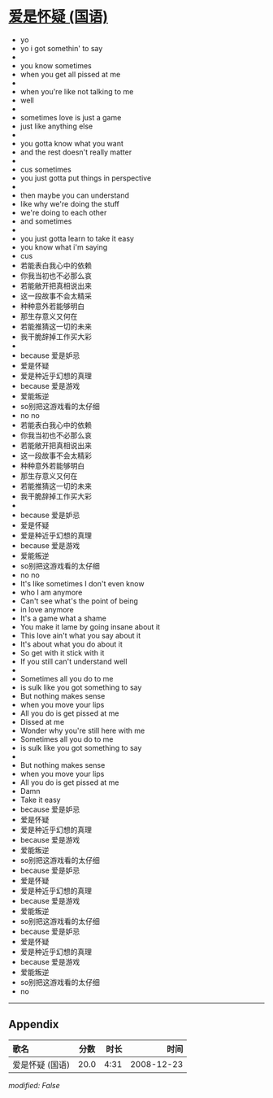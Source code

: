 # [爱是怀疑 (国语)](https://music.163.com/song?id=30569089)

* yo
* yo i got somethin' to say
* 
* you know sometimes
* when you get all pissed at me
* 
* when you're like not talking to me
* well
* 
* sometimes love is just a game
* just like anything else
* 
* you gotta know what you want
* and the rest doesn't really matter
* 
* cus sometimes
* you just gotta put things in perspective
* 
* then maybe you can understand
* like why we're doing the stuff
* we're doing to each other
* and sometimes
* 
* you just gotta learn to take it easy
* you know what i'm saying
* cus
* 若能表白我心中的依赖
* 你我当初也不必那么哀
* 若能敝开把真相说出来
* 这一段故事不会太精采
* 种种意外若能够明白
* 那生存意义又何在
* 若能推猜这一切的未来
* 我干脆辞掉工作买大彩
* 
* because 爱是妒忌
* 爱是怀疑
* 爱是种近乎幻想的真理
* because 爱是游戏
* 爱能叛逆
* so别把这游戏看的太仔细
* no no
* 若能表白我心中的依赖
* 你我当初也不必那么哀
* 若能敞开把真相说出来
* 这一段故事不会太精彩
* 种种意外若能够明白
* 那生存意义又何在
* 若能推猜这一切的未来
* 我干脆辞掉工作买大彩
* 
* because 爱是妒忌
* 爱是怀疑
* 爱是种近乎幻想的真理
* because 爱是游戏
* 爱能叛逆
* so别把这游戏看的太仔细
* no no
* It's like sometimes I don't even know
* who I am anymore
* Can't see what's the point of being
* in love anymore
* It's a game what a shame
* You make it lame by going insane about it
* This love ain't what you say about it
* It's about what you do about it
* So get with it stick with it
* If you still can't understand well
* 
* Sometimes all you do to me
* is sulk like you got something to say
* But nothing makes sense
* when you move your lips
* All you do is get pissed at me
* Dissed at me
* Wonder why you're still here with me
* Sometimes all you do to me
* is sulk like you got something to say
* 
* But nothing makes sense
* when you move your lips
* All you do is get pissed at me
* Damn
* Take it easy
* because 爱是妒忌
* 爱是怀疑
* 爱是种近乎幻想的真理
* because 爱是游戏
* 爱能叛逆
* so别把这游戏看的太仔细
* because 爱是妒忌
* 爱是怀疑
* 爱是种近乎幻想的真理
* because 爱是游戏
* 爱能叛逆
* so别把这游戏看的太仔细
* because 爱是妒忌
* 爱是怀疑
* 爱是种近乎幻想的真理
* because 爱是游戏
* 爱能叛逆
* so别把这游戏看的太仔细
* no


---

## Appendix

|歌名|分数|时长|时间|
|:---|:---:|---:|---:|
|爱是怀疑 (国语)|20.0|4:31|2008-12-23

*modified: False*